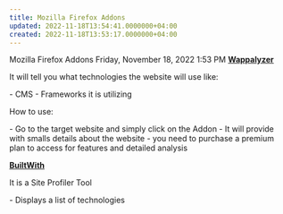 ```yaml
---
title: Mozilla Firefox Addons
updated: 2022-11-18T13:54:41.0000000+04:00
created: 2022-11-18T13:53:17.0000000+04:00
---
```


Mozilla Firefox Addons
Friday, November 18, 2022
1:53 PM
**<u>Wappalyzer</u>**

It will tell you what technologies the website will use like:

\- CMS
\- Frameworks it is utilizing

How to use:

\- Go to the target website and simply click on the Addon
\- It will provide with smalls details about the website
\- you need to purchase a premium plan to access for features and detailed analysis

**<u>BuiltWith</u>**

It is a Site Profiler Tool

\- Displays a list of technologies

